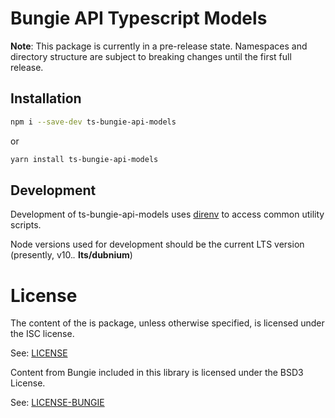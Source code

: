 # Bungie API Typescript Models

__Note__: This package is currently in a pre-release state. Namespaces and directory structure are subject to breaking changes until the first full release.

## Installation
```sh
npm i --save-dev ts-bungie-api-models
```
or
```sh
yarn install ts-bungie-api-models
```

## Development

Development of ts-bungie-api-models uses [direnv](https://direnv.net) to access common utility scripts.

Node versions used for development should be the current LTS version (presently, v10.*.* __lts/dubnium__)

# License
The content of the is package, unless otherwise specified, is licensed under the ISC license. 

See: [LICENSE](LICENSE.md)

Content from Bungie included in this library is licensed under the BSD3 License. 

See: [LICENSE-BUNGIE](LICENSE-BUNGIE.md)

